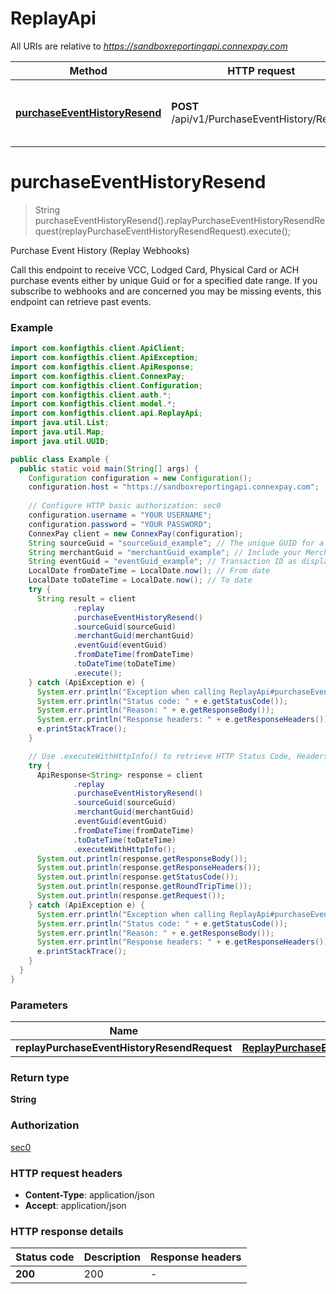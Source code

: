 # ReplayApi

All URIs are relative to *https://sandboxreportingapi.connexpay.com*

| Method | HTTP request | Description |
|------------- | ------------- | -------------|
| [**purchaseEventHistoryResend**](ReplayApi.md#purchaseEventHistoryResend) | **POST** /api/v1/PurchaseEventHistory/Resend | Purchase Event History (Replay Webhooks) |


<a name="purchaseEventHistoryResend"></a>
# **purchaseEventHistoryResend**
> String purchaseEventHistoryResend().replayPurchaseEventHistoryResendRequest(replayPurchaseEventHistoryResendRequest).execute();

Purchase Event History (Replay Webhooks)

Call this endpoint to receive VCC, Lodged Card, Physical Card or ACH purchase events either by unique Guid or for a specified date range. If you subscribe to webhooks and are concerned you may be missing events, this endpoint can retrieve past events.

### Example
```java
import com.konfigthis.client.ApiClient;
import com.konfigthis.client.ApiException;
import com.konfigthis.client.ApiResponse;
import com.konfigthis.client.ConnexPay;
import com.konfigthis.client.Configuration;
import com.konfigthis.client.auth.*;
import com.konfigthis.client.model.*;
import com.konfigthis.client.api.ReplayApi;
import java.util.List;
import java.util.Map;
import java.util.UUID;

public class Example {
  public static void main(String[] args) {
    Configuration configuration = new Configuration();
    configuration.host = "https://sandboxreportingapi.connexpay.com";
    
    // Configure HTTP basic authorization: sec0
    configuration.username = "YOUR USERNAME";
    configuration.password = "YOUR PASSWORD";
    ConnexPay client = new ConnexPay(configuration);
    String sourceGuid = "sourceGuid_example"; // The unique GUID for a particular purchase.  This would be the Guid returned on your virtual card, lodged card, physical card or ACH issue call.
    String merchantGuid = "merchantGuid_example"; // Include your Merchant Guid instead of the Source Guid if you want to see all events for a given date range (you must also include the date range parameters)
    String eventGuid = "eventGuid_example"; // Transaction ID as displayed in Bridge
    LocalDate fromDateTime = LocalDate.now(); // From date
    LocalDate toDateTime = LocalDate.now(); // To date
    try {
      String result = client
              .replay
              .purchaseEventHistoryResend()
              .sourceGuid(sourceGuid)
              .merchantGuid(merchantGuid)
              .eventGuid(eventGuid)
              .fromDateTime(fromDateTime)
              .toDateTime(toDateTime)
              .execute();
    } catch (ApiException e) {
      System.err.println("Exception when calling ReplayApi#purchaseEventHistoryResend");
      System.err.println("Status code: " + e.getStatusCode());
      System.err.println("Reason: " + e.getResponseBody());
      System.err.println("Response headers: " + e.getResponseHeaders());
      e.printStackTrace();
    }

    // Use .executeWithHttpInfo() to retrieve HTTP Status Code, Headers and Request
    try {
      ApiResponse<String> response = client
              .replay
              .purchaseEventHistoryResend()
              .sourceGuid(sourceGuid)
              .merchantGuid(merchantGuid)
              .eventGuid(eventGuid)
              .fromDateTime(fromDateTime)
              .toDateTime(toDateTime)
              .executeWithHttpInfo();
      System.out.println(response.getResponseBody());
      System.out.println(response.getResponseHeaders());
      System.out.println(response.getStatusCode());
      System.out.println(response.getRoundTripTime());
      System.out.println(response.getRequest());
    } catch (ApiException e) {
      System.err.println("Exception when calling ReplayApi#purchaseEventHistoryResend");
      System.err.println("Status code: " + e.getStatusCode());
      System.err.println("Reason: " + e.getResponseBody());
      System.err.println("Response headers: " + e.getResponseHeaders());
      e.printStackTrace();
    }
  }
}

```

### Parameters

| Name | Type | Description  | Notes |
|------------- | ------------- | ------------- | -------------|
| **replayPurchaseEventHistoryResendRequest** | [**ReplayPurchaseEventHistoryResendRequest**](ReplayPurchaseEventHistoryResendRequest.md)|  | [optional] |

### Return type

**String**

### Authorization

[sec0](../README.md#sec0)

### HTTP request headers

 - **Content-Type**: application/json
 - **Accept**: application/json

### HTTP response details
| Status code | Description | Response headers |
|-------------|-------------|------------------|
| **200** | 200 |  -  |

